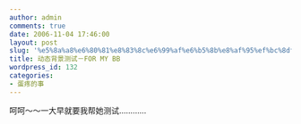 ```yaml
---
author: admin
comments: true
date: 2006-11-04 17:46:00
layout: post
slug: '%e5%8a%a8%e6%80%81%e8%83%8c%e6%99%af%e6%b5%8b%e8%af%95%ef%bc%8dfor-my-bb'
title: 动态背景测试－FOR MY BB
wordpress_id: 132
categories:
- 蛋疼的事
---
```


呵呵～～一大早就要我帮她测试…………  
  
  
  
  
  
  
  
  
  
  
  
  
  
  
  
  
  
  

